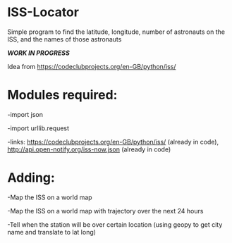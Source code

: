 # ISS-Locator
Simple program to find the latitude, longitude, number of astronauts on the ISS, and the names of those astronauts

*****WORK IN PROGRESS*****

Idea from https://codeclubprojects.org/en-GB/python/iss/

# Modules required:

-import json

-import urllib.request

-links: https://codeclubprojects.org/en-GB/python/iss/ (already in code), http://api.open-notify.org/iss-now.json (already in code)

# Adding:
-Map the ISS on a world map

-Map the ISS on a world map with trajectory over the next 24 hours

-Tell when the station will be over certain location (using geopy to get city name and translate to lat long)
